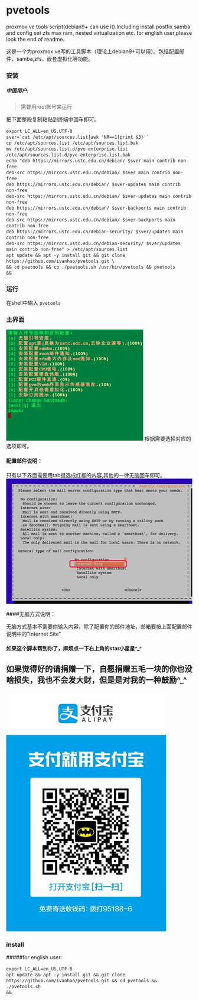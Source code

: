# pvetools
proxmox ve tools script(debian9+ can use it).Including install postfix samba and config set zfs max ram, nested virtualization etc.
for english user,please look the end of readme.

这是一个为proxmox ve写的工具脚本（理论上debian9+可以用）。包括配置邮件，samba,zfs，嵌套虚拟化等功能。


### 安装

##### 中国用户:

> 需要用root账号来运行

把下面整段复制粘贴到终端中回车即可。
```
export LC_ALL=en_US.UTF-8
sver=`cat /etc/apt/sources.list|awk 'NR==1{print $3}'`
cp /etc/apt/sources.list /etc/apt/sources.list.bak
mv /etc/apt/sources.list.d/pve-enterprise.list /etc/apt/sources.list.d/pve-enterprise.list.bak
echo "deb https://mirrors.ustc.edu.cn/debian/ $sver main contrib non-free
deb-src https://mirrors.ustc.edu.cn/debian/ $sver main contrib non-free
deb https://mirrors.ustc.edu.cn/debian/ $sver-updates main contrib non-free
deb-src https://mirrors.ustc.edu.cn/debian/ $sver-updates main contrib non-free
deb https://mirrors.ustc.edu.cn/debian/ $sver-backports main contrib non-free
deb-src https://mirrors.ustc.edu.cn/debian/ $sver-backports main contrib non-free
deb https://mirrors.ustc.edu.cn/debian-security/ $sver/updates main contrib non-free
deb-src https://mirrors.ustc.edu.cn/debian-security/ $sver/updates main contrib non-free" > /etc/apt/sources.list
apt update && apt -y install git && git clone https://github.com/ivanhao/pvetools.git \
&& cd pvetools && cp ./pvetools.sh /usr/bin/pvetools && pvetools
&&
```

### 运行

在shell中输入
`
pvetools
`

### 主界面

![main](./main.png)
根据需要选择对应的选项即可。

#### 配置邮件说明：

只有以下界面需要用tab键选成红框的内容,其他的一律无脑回车即可。
![mail](./mail.png)

####无脑方式说明：

无脑方式基本不需要你输入内容，除了配置你的邮件地址，邮箱要按上面配置邮件说明中的"Internet Site"

#### 如果这个脚本帮到你了，麻烦点一下右上角的star小星星^_^

## 如果觉得好的请捐赠一下，自愿捐赠五毛一块的你也没啥损失，我也不会发大财，但是是对我的一种鼓励^_^
![pay](./pay.jpg)

### install

#####for english user:

```
export LC_ALL=en_US.UTF-8
apt update && apt -y install git && git clone https://github.com/ivanhao/pvetools.git && cd pvetools && ./pvetools.sh
&&
```




